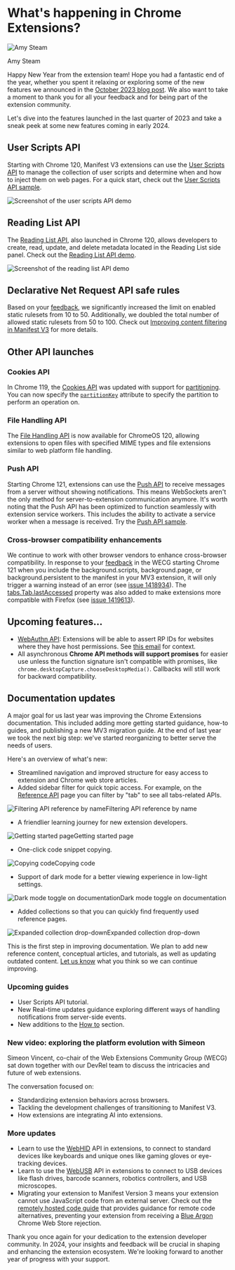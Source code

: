 # What's happening in Chrome Extensions?

 ![Amy Steam](https://web.dev/images/authors/amysteam.jpg)

Amy Steam

Happy New Year from the extension team! Hope you had a fantastic end of the year, whether you spent it relaxing or exploring some of the new features we announced in the [October 2023 blog post](https://developer.chrome.com/blog/extension-news-october-2023). We also want to take a moment to thank you for all your feedback and for being part of the extension community.

Let's dive into the features launched in the last quarter of 2023 and take a sneak peek at some new features coming in early 2024.

## User Scripts API

Starting with Chrome 120, Manifest V3 extensions can use the [User Scripts API](https://developer.chrome.com/docs/extensions/reference/api/userScripts) to manage the collection of user scripts and determine when and how to inject them on web pages. For a quick start, check out the [User Scripts API sample](https://github.com/GoogleChrome/chrome-extensions-samples/tree/main/api-samples/userScripts).

![Screenshot of the user scripts API demo](https://developer.chrome.com/static/blog/extension-news-january-2024/image/user-script-highlight.png)

## Reading List API

The [Reading List API](https://developer.chrome.com/docs/extensions/reference/api/readingList), also launched in Chrome 120, allows developers to create, read, update, and delete metadata located in the Reading List side panel. Check out the [Reading List API demo](https://github.com/GoogleChrome/chrome-extensions-samples/tree/main/api-samples/readingList).

![Screenshot of the reading list API demo](https://developer.chrome.com/static/blog/extension-news-january-2024/image/reading-list-highlight.png)

## Declarative Net Request API safe rules

Based on your [feedback](https://github.com/w3c/webextensions/issues/318), we significantly increased the limit on enabled static rulesets from 10 to 50. Additionally, we doubled the total number of allowed static rulesets from 50 to 100. Check out [Improving content filtering in Manifest V3](https://developer.chrome.com/blog/improvements-to-content-filtering-in-manifest-v3) for more details.

## Other API launches

### Cookies API

In Chrome 119, the [Cookies API](https://developer.chrome.com/docs/extensions/reference/api/cookies) was updated with support for [partitioning](https://developers.google.com/privacy-sandbox/3pcd/chips). You can now specify the [`partitionKey`](https://developer.chrome.com/docs/extensions/reference/api/cookies#property-Cookie-partitionKey) attribute to specify the partition to perform an operation on.

### File Handling API

The [File Handling API](https://developer.chrome.com/docs/extensions/how-to/web-platform/file-handling-chromeos) is now available for ChromeOS 120, allowing extensions to open files with specified MIME types and file extensions similar to web platform file handling.

### Push API

Starting Chrome 121, extensions can use the [Push API](https://developer.mozilla.org/docs/Web/API/Push_API) to receive messages from a server without showing notifications. This means WebSockets aren't the only method for server-to-extension communication anymore. It's worth noting that the Push API has been optimized to function seamlessly with extension service workers. This includes the ability to activate a service worker when a message is received. Try the [Push API sample](https://github.com/GoogleChrome/chrome-extensions-samples/tree/main/functional-samples/cookbook.push).

### Cross-browser compatibility enhancements

We continue to work with other browser vendors to enhance cross-browser compatibility. In response to your [feedback](https://github.com/w3c/webextensions/issues/282#issuecomment-1443396585) in the WECG starting Chrome 121 when you include the background.scripts, background.page, or background.persistent to the manifest in your MV3 extension, it will only trigger a warning instead of an error (see [issue 1418934](https://crbug.com/1418934)). The [tabs.Tab.lastAccessed](https://developer.chrome.com/docs/extensions/reference/api/tabs#property-Tab-lastAccessed) property was also added to make extensions more compatible with Firefox (see [issue 1419613](https://bugs.chromium.org/p/chromium/issues/detail?id=1419613)).

## Upcoming features...

- [WebAuthn API](https://developer.mozilla.org/docs/Web/API/Web_Authentication_API): Extensions will be able to assert RP IDs for websites where they have host permissions. See [this email](https://lists.w3.org/Archives/Public/public-webauthn/2023Dec/0078.html) for context.
- All asynchronous **Chrome API methods will support promises** for easier use unless the function signature isn't compatible with promises, like `chrome.desktopCapture.chooseDesktopMedia()`. Callbacks will still work for backward compatibility.

## Documentation updates

A major goal for us last year was improving the Chrome Extensions documentation. This included adding more getting started guidance, how-to guides, and publishing a new MV3 migration guide. At the end of last year we took the next big step: we've started reorganizing to better serve the needs of users.

Here's an overview of what's new:

- Streamlined navigation and improved structure for easy access to extension and Chrome web store articles.
- Added sidebar filter for quick topic access. For example, on the [Reference API](https://developer.chrome.com/docs/extensions/reference/api) page you can filter by "tab" to see all tabs-related APIs.

![Filtering API reference by name](https://developer.chrome.com/static/blog/extension-news-january-2024/image/tabs-filter-reference.png)Filtering API reference by name

- A friendlier learning journey for new extension developers.

![Getting started page](https://developer.chrome.com/static/blog/extension-news-january-2024/image/get-started.png)Getting started page

- One-click code snippet copying.

![Copying code](https://developer.chrome.com/static/blog/extension-news-january-2024/image/copy-code.png)Copying code

- Support of dark mode for a better viewing experience in low-light settings.

![Dark mode toggle on documentation](https://developer.chrome.com/static/blog/extension-news-january-2024/image/dark-mode.png)Dark mode toggle on documentation

- Added collections so that you can quickly find frequently used reference pages.

![Expanded collection drop-down](https://developer.chrome.com/static/blog/extension-news-january-2024/image/devsite-collections.png)Expanded collection drop-down

This is the first step in improving documentation. We plan to add new reference content, conceptual articles, and tutorials, as well as updating outdated content. [Let us know](https://issuetracker.google.com/issues/new?component=1400036&template=1897236) what you think so we can continue improving.

### Upcoming guides

- User Scripts API tutorial.
- New Real-time updates guidance exploring different ways of handling notifications from server-side events.
- New additions to the [How to](https://developer.chrome.com/docs/extensions/how-to) section.

### New video: exploring the platform evolution with Simeon

Simeon Vincent, co-chair of the Web Extensions Community Group (WECG) sat down together with our DevRel team to discuss the intricacies and future of web extensions.



The conversation focused on:

- Standardizing extension behaviors across browsers.
- Tackling the development challenges of transitioning to Manifest V3.
- How extensions are integrating AI into extensions.

### More updates

- Learn to use the [WebHID](https://developer.chrome.com/docs/extensions/how-to/web-platform/webhid) API in extensions, to connect to standard devices like keyboards and unique ones like gaming gloves or eye-tracking devices.
- Learn to use the [WebUSB](https://developer.chrome.com/docs/extensions/how-to/web-platform/webusb) API in extensions to connect to USB devices like flash drives, barcode scanners, robotics controllers, and USB microscopes.
- Migrating your extension to Manifest Version 3 means your extension cannot use JavaScript code from an external server. Check out the [remotely hosted code guide](https://developer.chrome.com/docs/extensions/develop/migrate/remote-hosted-code) that provides guidance for remote code alternatives, preventing your extension from receiving a [Blue Argon](https://developer.chrome.com/docs/webstore/troubleshooting#additional-requirements-for-manifest-v3) Chrome Web Store rejection.

Thank you once again for your dedication to the extension developer community. In 2024, your insights and feedback will be crucial in shaping and enhancing the extension ecosystem. We're looking forward to another year of progress with your support.

